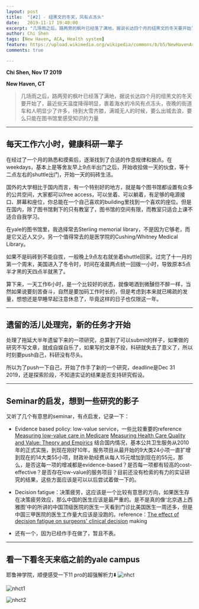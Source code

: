 ```yaml
---
layout: post
title:  "[#2] - 纽黑文的冬天，风有点冻头"
date:   2019-11-17 19:40:00
excerpt: "几场雨之后，路两旁的枫叶已经落了满地，据说长达四个月的纽黑文的冬天要开始了，最近些天温度降得明显，裹着海水的冷风有点冻头，夜晚的街道车和人明显少了许多，待到大雪齐膝，满城无人的时候，要么出城去浪，要么只能在图书馆里感受知识的力量"
author: Chi Shen
tags: [New Haven, ACA, Health system]
feature: https://upload.wikimedia.org/wikipedia/commons/b/b5/NewHavenAreaOutlineMap.png
comments: true

---
```


**Chi Shen, Nov 17 2019**

**New Haven, CT**

> 几场雨之后，路两旁的枫叶已经落了满地，据说长达四个月的纽黑文的冬天要开始了，最近些天温度降得明显，裹着海水的冷风有点冻头，夜晚的街道车和人明显少了许多，待到大雪齐膝，满城无人的时候，要么出城去浪，要么只能在图书馆里感受知识的力量

---
## 每天工作六小时，健康科研一辈子

在经过了一个月的熟悉和摸索后，逐渐找到了合适的作息规律和据点。在weekdays，基本上是等舍友早上9点半出门之后，开始收拾做一天的伙食，等十二点左右的shuttle出门，开始一天的码砖生活。

国外的大学相比于国内而言，有一个特别好的地方，就是每个图书馆都设置有众多的公共空间，大家都可以free access，可以坐着、可以躺着，有足够的电源接口、屏幕和座位，你总能在一个自己喜欢的building里找到一个喜欢的座位。但是在国内，除了图书馆剩下的只有教室了，图书馆的空间有限，而教室只适合上课不适合自我学习。

在yale的图书馆里，我选择常去Sterling memorial library，不是因为它够老，而是它又近人又少。另一个值得常去的是医学院的Cushing/Whitney Medical Library。

如果不是码砖到不能自拔，一般晚上9点左右就坐着shuttle回家。过完了十一月的第一个周末，美国进入了冬令时，时间在凌晨两点统一回拨一小时，导致原本5点半才黑的天四点半就黑了。

算下来，一天工作6小时，是一个比较好的状态，就像喝酒到微醺但不醉一样，当然如果说要刻苦奋斗，自然是要加码工作时长的，但是考虑到本来就已稀疏的发量，想想还是早睡早起注意休息了，毕竟这样的日子也仅限这一年。

---
## 遗留的活儿处理完，新的任务才开始

处理了拖延大半年遗留下来的一项研究，总算到了可以submit的样子，如果做的研究不写文章，就成自娱自乐了，如果写的文章不投，科研就失去了意义了，所以时刻要push自己，科研没有尽头。

所以为了push一下自己，开始了作手了新的一个研究，deadline是Dec 31 2019，还是探索阶段，不知道实证的结果是否支持研究假设。

---
## Seminar的启发，想到一些研究的影子

又听了几个有意思的seminar，有点启发，记录一下：

+ Evidence based policy: low-value service，一些比较重要的reference
[Measuring low-value care in Medicare](https://www.hcp.med.harvard.edu/publications/measuring-low-value-care-medicare-0)
[Measuring Health Care Quality and Value: Theory and Empirics](https://dash.harvard.edu/handle/1/17463148)
结合国内情况，基本公共卫生服务从2010年的正式实施，到现在刚好10年，服务项目从最开始的9大类24小项一直扩增到现在的14大类55小项，财政补助经费从每人15元增加到现在的55元，那么，是否这每一项的增减都是evidence-based？是否每一项都有较高的cost-effective？是否存在low-value的服务项目？目前还没有检索的有力的实证研究的结果，这些方面应该是可以以后尝试着做一下的。

+ Decision fatigue：决策疲劳，这应该是一个比较有意思的方向，如果医生存在决策疲劳效应，那么中国的医生应该是最严重的。是不是真的像‘北京遇上西雅图’中的所讲的中国顶级医院的医生一天看到门诊比美国医生一周还多，但是中国三甲医院的医生工作量大应该是没跑的。reference：[The effect of decision fatigue on surgeons' clinical decision](https://onlinelibrary.wiley.com/doi/full/10.1002/hec.3933)
making

+ 还有一个，因为已经作手在做了，暂且不表。

---
## 看一下看冬天来临之前的yale campus

耶鲁神学院，顺便感受一下11 pro的超强解析力⬇️
![nhct](https://github.com/shumchi/shumchi.github.io/blob/master/_posts/2019-11-17-M2%20Cold%20Wind/NHCT.jpeg?raw=true)

![nhct1](https://github.com/shumchi/shumchi.github.io/blob/master/_posts/2019-11-17-M2%20Cold%20Wind/NHCT1.jpeg?raw=true)

![nhct2](https://github.com/shumchi/shumchi.github.io/blob/master/_posts/2019-11-17-M2%20Cold%20Wind/NHCT2.jpeg?raw=true)


